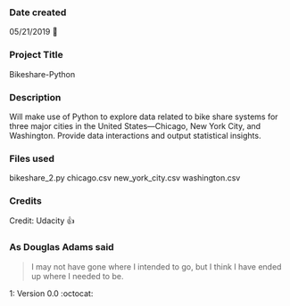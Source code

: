 ### Date created
05/21/2019 :rocket:

### Project Title
Bikeshare-Python

### Description
Will make use of Python to explore data related to bike share systems for three major cities in the United States—Chicago, New York City, and Washington. Provide data interactions and output statistical insights.

### Files used
bikeshare_2.py
chicago.csv
new_york_city.csv
washington.csv

### Credits
Credit: Udacity :+1:

### As Douglas Adams said
>I may not have gone where I intended to go,
>but I think I have ended up where I needed to be.

1: Version 0.0  :octocat:
